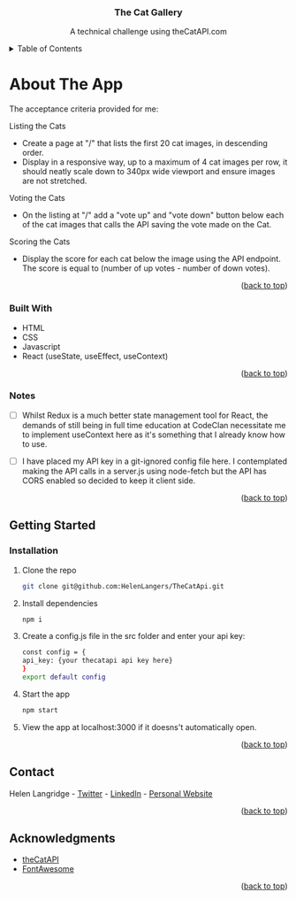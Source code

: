 <a name="readme-top"></a>

<!-- PROJECT NAME -->
<h3 align="center">The Cat Gallery</h3>

  <p align="center">
    A technical challenge using theCatAPI.com
  </p>
</div>


<!-- TABLE OF CONTENTS -->
<details>
  <summary>Table of Contents</summary>
  <ol>
    <li>
      <a href="#about-the-project">About The App</a>
      <ul>
        <li><a href="#built-with">Built With</a></li>
        <li><a href="#roadmap">Roadmap</a></li>
      </ul>
    </li>
    <li>
      <a href="#getting-started">Getting Started</a>
      <ul>
        <li><a href="#installation">Installation</a></li>
      </ul>
    </li>
    <li><a href="#contact">Contact</a></li>
    <li><a href="#acknowledgments">Acknowledgments</a></li>
  </ol>
</details>



<!-- ABOUT THE App -->
# About The App

The acceptance criteria provided for me:

Listing the Cats
- Create a page at "/" that lists the first 20 cat images, in descending order.
- Display in a responsive way, up to a maximum of 4 cat images per row, it should neatly scale down to 340px wide viewport and ensure images are not stretched.

Voting the Cats
- On the listing at "/" add a "vote up" and "vote down" button below each of the cat images that calls the API saving the vote made on the Cat.

Scoring the Cats
- Display the score for each cat below the image using the API endpoint. The score is equal to (number of up votes - number of down votes).



<p align="right">(<a href="#readme-top">back to top</a>)</p>

### Built With

* HTML
* CSS
* Javascript
* React (useState, useEffect, useContext)


<p align="right">(<a href="#readme-top">back to top</a>)</p>

<!-- NOTES -->
### Notes
- [ ] Whilst Redux is a much better state management tool for React, the demands of still being in full time education at CodeClan necessitate me to implement useContext here as it's something that I already know how to use.
- [ ] I have placed my API key in a git-ignored config file here. I contemplated making the API calls in a server.js using node-fetch but the API has CORS enabled so decided to keep it client side.


<p align="right">(<a href="#readme-top">back to top</a>)</p>


<!-- GETTING STARTED -->
## Getting Started
### Installation

1. Clone the repo
    ```sh
    git clone git@github.com:HelenLangers/TheCatApi.git
    ```
2. Install dependencies
    ```sh
    npm i
    ```
3. Create a config.js file in the src folder and enter your api key:
    ```sh
    const config = {
    api_key: {your thecatapi api key here}
    }
    export default config
    ```
4. Start the app
    ```sh
    npm start
    ```
5. View the app at localhost:3000 if it doesns't automatically open.


<p align="right">(<a href="#readme-top">back to top</a>)</p>


<!-- CONTACT -->
## Contact

Helen Langridge - [Twitter](https://twitter.com/HelenCycling) - [LinkedIn](https://www.linkedin.com/in/helen-langridge-62b32b166/) - [Personal Website](https://www.helenlangridge.com)

<p align="right">(<a href="#readme-top">back to top</a>)</p>



<!-- ACKNOWLEDGMENTS -->
## Acknowledgments

* [theCatAPI](https://thecatapi.com/)
* [FontAwesome](https://fontawesome.com/)

<p align="right">(<a href="#readme-top">back to top</a>)</p>
